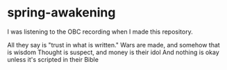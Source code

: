 # spring-awakening
I was listening to the OBC recording when I made this repository.


All they say is "trust in what is written."
Wars are made, and somehow that is wisdom
Thought is suspect, and money is their idol
And nothing is okay unless it's scripted in their Bible
